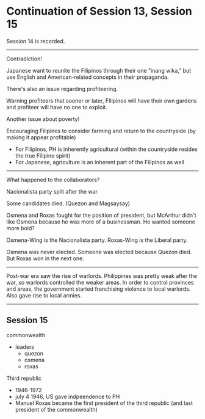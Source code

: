 # Continuation of Session 13, Session 15

Session 14 is recorded.

---

Contradiction!

Japanese want to reunite the Filipinos through their one "inang wika," but use English and American-related concepts in their propaganda.

There's also an issue regarding profiteering.

Warning profiteers that sooner or later, FIlipinos will have their own gardens and profiteer will have no one to exploit.

Another issue about poverty!

Encouraging Filipinos to consider farming and return to the countryside (by making it appear profitable)

- For Filipinos, PH is inherently agricultural (within the countryside resides the true Filipino spirit)
- For Japanese, agriculture is an inherent part of the Filipinos as well

---

What happened to the collaborators?

Nacionalista party split after the war.

Some candidates died. (Quezon and Magsaysay)

Osmena and Roxas fought for the position of president, but McArthur didn't like Osmena because he was more of a businessman. He wanted someone more bold?

Osmena-Wing is the Nacionalista party.
Roxas-Wing is the Liberal party.

Osmena was never elected. Someone was elected because Quezon died. But Roxas won in the next one.

---

Post-war era saw the rise of warlords. Philippines was pretty weak after the war, so warlords controlled the weaker areas. In order to control provinces and areas, the government started franchising violence to local warlords. Also gave rise to local armies. 

---

## Session 15

commonwealth
- leaders
	- quezon
	- osmena
	- roxas

Third republic
- 1946-1972
- july 4 1946, US gave indpeendence to PH
- Manuel Roxas became the first president of the third republic (and last president of the commonwealth)